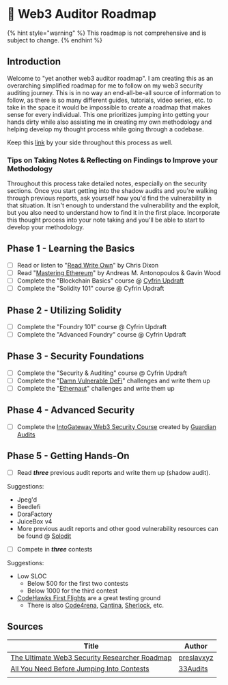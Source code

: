 # 🎯 Web3 Auditor Roadmap

{% hint style="warning" %}
This roadmap is not comprehensive and is subject to change.
{% endhint %}

## Introduction

Welcome to "yet another web3 auditor roadmap". I am creating this as an overarching simplified roadmap for me to follow on my web3 security auditing journey. This is in no way an end-all-be-all source of information to follow, as there is so many different guides, tutorials, video series, etc. to take in the space it would be impossible to create a roadmap that makes sense for every individual. This one prioritizes jumping into getting your hands dirty while also assisting me in creating my own methodology and helping develop my thought process while going through a codebase.

Keep this [link](https://solidity-by-example.org/) by your side throughout this process as well.

### Tips on Taking Notes & Reflecting on Findings to Improve your Methodology

Throughout this process take detailed notes, especially on the security sections. Once you start getting into the shadow audits and you're walking through previous reports, ask yourself how you'd find the vulnerability in that situation. It isn't enough to understand the vulnerability and the exploit, but you also need to understand how to find it in the first place. Incorporate this thought process into your note taking and you'll be able to start to develop your methodology.

## Phase 1 - Learning the Basics

* [ ] Read or listen to "[Read Write Own](https://readwriteown.com/)" by Chris Dixon
* [ ] Read "[Mastering Ethereum](https://aantonop.com/books/mastering-ethereum/)" by Andreas M. Antonopoulos & Gavin Wood
* [ ] Complete the "Blockchain Basics" course @ [Cyfrin Updraft](https://updraft.cyfrin.io/dashboard)
* [ ] Complete the "Solidity 101" course @ Cyfrin Updraft

## Phase 2 - Utilizing Solidity

* [ ] Complete the "Foundry 101" course @ Cyfrin Updraft
* [ ] Complete the "Advanced Foundry" course @ Cyfrin Updraft

## Phase 3 - Security Foundations

* [ ] Complete the "Security & Auditing" course @ Cyfrin Updraft
* [ ] Complete the "[Damn Vulnerable DeFi](https://www.damnvulnerabledefi.xyz/)" challenges and write them up
* [ ] Complete the "[Ethernaut](https://ethernaut.openzeppelin.com/)" challenges and write them up

## Phase 4 - Advanced Security

* [ ] Complete the [IntoGateway Web3 Security Course](https://guardianaudits.notion.site/Gateway-Free-Web3-Security-Course-574f4d819c144d7895cda6d61ba26503) created by [Guardian Audits](https://guardianaudits.com/)

## Phase 5 - Getting Hands-On

* [ ] Read _**three**_ previous audit reports and write them up (shadow audit).

Suggestions:

* Jpeg'd
* Beedlefi
* DoraFactory
* JuiceBox v4
* More previous audit reports and other good vulnerability resources can be found @ [Solodit](https://solodit.xyz/)

<!---->

* [ ] Compete in _**three**_ contests

Suggestions:

* Low SLOC
  * Below 500 for the first two contests
  * Below 1000 for the third contest
* [CodeHawks First Flights](https://codehawks.cyfrin.io/first-flights?community-judging=true\&ended=true\&judging=true\&live=true\&sort=endDate\&upcoming=true) are a great testing ground
  * There is also [Code4rena](https://code4rena.com/), [Cantina](https://cantina.xyz/welcome), [Sherlock](https://www.sherlock.xyz/), etc.

## Sources

| Title                                                                                                           | Author                                          |
| --------------------------------------------------------------------------------------------------------------- | ----------------------------------------------- |
| [The Ultimate Web3 Security Researcher Roadmap](https://github.com/preslavxyz/Web3-Security-Researcher-Roadmap) | [preslavxyz](https://github.com/preslavxyz)     |
| [All You Need Before Jumping Into Contests](https://twitter.com/solidityauditor/status/1716181065881002350)     | [33Audits](https://twitter.com/solidityauditor) |
|                                                                                                                 |                                                 |
